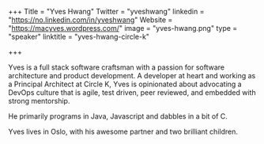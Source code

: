 +++
Title = "Yves Hwang"
Twitter = "yveshwang"
linkedin = "https://no.linkedin.com/in/yveshwang"
Website = "https://macyves.wordpress.com/"
image = "yves-hwang.png"
type = "speaker"
linktitle = "yves-hwang-circle-k"

+++

Yves is a full stack software craftsman with a passion for software architecture and product development. A developer at heart and working as a Principal Architect at Circle K, Yves is opinionated about advocating a DevOps culture that is agile, test driven, peer reviewed, and embedded with strong mentorship. 

He primarily programs in Java, Javascript and dabbles in a bit of C.

Yves lives in Oslo, with his awesome partner and two brilliant children.
